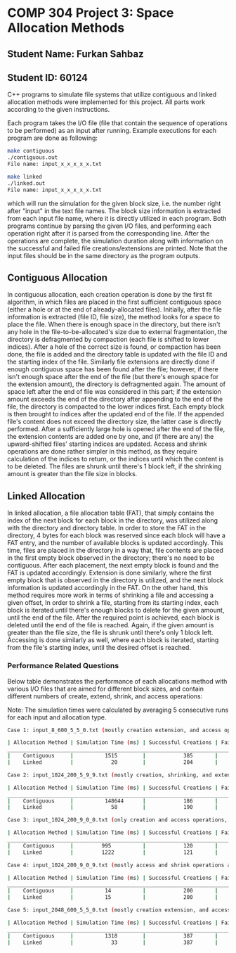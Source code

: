 # COMP 304 Project 3: Space Allocation Methods

## Student Name: Furkan Sahbaz

## Student ID: 60124

C++ programs to simulate file systems that utilize contiguous and linked allocation methods were implemented for this project. All parts work according to the given instructions.

Each program takes the I/O file (file that contain the sequence of operations to be performed) as an input after running. Example executions for each program are done as following:

```bash
make contiguous
./contiguous.out
File name: input_x_x_x_x_x.txt
```

```bash
make linked
./linked.out
File name: input_x_x_x_x_x.txt
```

which will run the simulation for the given block size, i.e. the number right after "input" in the text file names. The block size information is extracted from each input file name, where it is directly utilized in each program. Both programs continue by parsing the given I/O files, and performing each operation right after it is parsed from the corresponding line. After the operations are complete, the simulation duration along with information on the successful and failed file creations/extensions are printed. Note that the input files should be in the same directory as the program outputs.

## Contiguous Allocation

In contiguous allocation, each creation operation is done by the first fit algorithm, in which files are placed in the first sufficient contiguous space (either a hole or at the end of already-allocated files). Initially, after the file information is extracted (file ID, file size), the method looks for a space to place the file. When there is enough space in the directory, but there isn't any hole in the file-to-be-allocated's size due to external fragmentation, the directory is defragmented by compaction (each file is shifted to lower indices). After a hole of the correct size is found, or compaction has been done, the file is added and the directory table is updated with the file ID and the starting index of the file. Similarly file extensions are directly done if enough contiguous space has been found after the file; however, if there isn't enough space after the end of the file (but there's enough space for the extension amount), the directory is defragmented again. The amount of space left after the end of file was considered in this part; if the extension amount exceeds the end of the directory after appending to the end of the file, the directory is compacted to the lower indices first. Each empty block is then brought to indices after the updated end of the file. If the appended file's content does not exceed the directory size, the latter case is directly performed. After a sufficiently large hole is opened after the end of the file, the extension contents are added one by one, and (if there are any) the upward-shifted files' starting indices are updated. Access and shrink operations are done rather simpler in this method, as they require calculation of the indices to return, or the indices until which the content is to be deleted. The files are shrunk until there's 1 block left, if the shrinking amount is greater than the file size in blocks.

## Linked Allocation

In linked allocation, a file allocation table (FAT), that simply contains the index of the next block for each block in the directory, was utilized along with the directory and directory table. In order to store the FAT in the directory, 4 bytes for each block was reserved since each block will have a FAT entry, and the number of available blocks is updated accordingly. This time, files are placed in the directory in a way that, file contents are placed in the first empty block observed in the directory; there's no need to be contiguous. After each placement, the next empty block is found and the FAT is updated accordingly. Extension is done similarly, where the first empty block that is observed in the directory is utilized, and the next block information is updated accordingly in the FAT. On the other hand, this method requires more work in terms of shrinking a file and accessing a given offset, In order to shrink a file, starting from its starting index, each block is iterated until there's enough blocks to delete for the given amount, until the end of the file. After the required point is achieved, each block is deleted until the end of the file is reached. Again, if the given amount is greater than the file size, the file is shrunk until there's only 1 block left. Accessing is done similarly as well, where each block is iterated, starting from the file's starting index, until the desired offset is reached.

### Performance Related Questions

Below table demonstrates the performance of each allocations method with various I/O files that are aimed for different block sizes, and contain different numbers of create, extend, shrink, and access operations:

Note: The simulation times were calculated by averaging 5 consecutive runs for each input and allocation type.

```bash
Case 1: input_8_600_5_5_0.txt (mostly creation extension, and access operations, no shrinking)

| Allocation Method | Simulation Time (ms) | Successful Creations | Failed Creations | Successful Extensions | Failed Extensions |
__________________________________________________________________________________________________________________________________
|    Contiguous     |	       1515        |	        385       |        215	     |          354          |         201       |
|    Linked         |	    	 20        |	        204       |        396       |          193          |         362       |

Case 2: input_1024_200_5_9_9.txt (mostly creation, shrinking, and extension operations, fewer access operations)

| Allocation Method | Simulation Time (ms) | Successful Creations | Failed Creations | Successful Extensions | Failed Extensions |
__________________________________________________________________________________________________________________________________
|    Contiguous     |	       148644      |	        186       |        14	    |          1225          |         171       |
|    Linked         |	    	 58        |	        190       |        10       |          1240          |         156       |

Case 3: input_1024_200_9_0_0.txt (only creation and access operations, no shrinking or extension)

| Allocation Method | Simulation Time (ms) | Successful Creations | Failed Creations | Successful Extensions | Failed Extensions |
__________________________________________________________________________________________________________________________________
|    Contiguous     |	      995          |	        120       |        80	     |          0            |         0         |
|    Linked         |	      1222         |	        121       |        79        |          0            |         0         |

Case 4: input_1024_200_9_0_9.txt (mostly access and shrink operations after creation, no extensions)

| Allocation Method | Simulation Time (ms) | Successful Creations | Failed Creations | Successful Extensions | Failed Extensions |
__________________________________________________________________________________________________________________________________
|    Contiguous     |	       14          |	        200       |        0	     |          0            |         0         |
|    Linked         |	       15          |	        200       |        0         |          0            |         0         |

Case 5: input_2048_600_5_5_0.txt (mostly creation extension, and access operations, no shrinking)

| Allocation Method | Simulation Time (ms) | Successful Creations | Failed Creations | Successful Extensions | Failed Extensions |
__________________________________________________________________________________________________________________________________
|    Contiguous     |	       1318        |	        387       |        213	     |          354          |         181       |
|    Linked         |	    	 33        |	        387       |        213       |          357          |         178       |

```